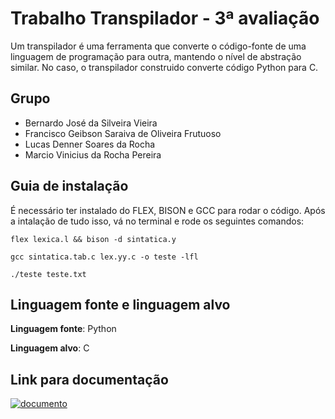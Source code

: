 
# Trabalho Transpilador - 3ª avaliação

Um transpilador é uma ferramenta que converte o código-fonte de uma linguagem de programação para outra, mantendo o nível de abstração similar. No caso, o transpilador construido converte código Python para C.

## Grupo
- Bernardo José da Silveira Vieira
- Francisco Geibson Saraiva de Oliveira Frutuoso
- Lucas Denner Soares da Rocha
- Marcio Vinicius da Rocha Pereira

## Guia de instalação
É necessário ter instalado do FLEX, BISON e GCC para rodar o código. Após a intalação de tudo isso, vá no terminal e rode os seguintes comandos:

```
flex lexica.l && bison -d sintatica.y
```
```
gcc sintatica.tab.c lex.yy.c -o teste -lfl
```
```
./teste teste.txt
```

## Linguagem fonte e linguagem alvo

**Linguagem fonte**: Python

**Linguagem alvo**: C

## Link para documentação

[![documento](https://img.shields.io/badge/Drive%20com%20o%20documento-0A66C2?style=for-the-badge&logo=googleDrive)](https://katherineoelsner.com/)
